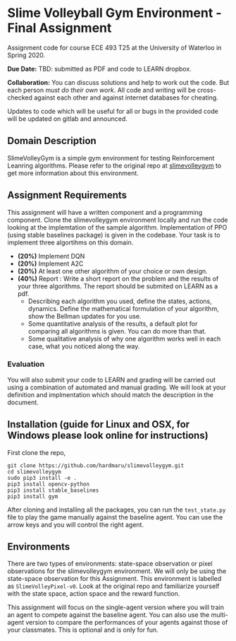 # Slime Volleyball Gym Environment - Final Assignment

Assignment code for course ECE 493 T25 at the University of Waterloo in Spring 2020.

**Due Date:** TBD: submitted as PDF and code to LEARN dropbox.

**Collaboration:** You can discuss solutions and help to work out the code. But each person *must do their own work*. All code and writing will be cross-checked against each other and against internet databases for cheating. 

Updates to code which will be useful for all or bugs in the provided code will be updated on gitlab and announced.

## Domain Description


SlimeVolleyGym is a simple gym environment for testing Reinforcement Leanring algorithms. Please refer to the original repo at [slimevolleygym](https://github.com/hardmaru/slimevolleygym) to get more information about this environment. 


## Assignment Requirements

This assignment will have a written component and a programming component.
Clone the slimevolleygym environment locally and run the code looking at the implemtation of the sample algorithm.
Implementation of PPO (using stable baselines package) is given in the codebase.
Your task is to implement three algortihms on this domain.
- **(20%)** Implement DQN
- **(20%)** Implement A2C
- **(20%)** At least one other algorithm of your choice or own design. 
- **(40%)** Report : Write a short report on the problem and the results of your three algorithms. The report should be submited on LEARN as a pdf. 
    - Describing each algorithm you used, define the states, actions, dynamics. Define the mathematical formulation of your algorithm, show the Bellman updates for you use.
    - Some quantitative analysis of the results, a default plot for comparing all algorithms is given. You can do more than that.
    - Some qualitative analysis of why one algorithm works well in each case, what you noticed along the way.


### Evaluation
You will also submit your code to LEARN and grading will be carried out using a combination of automated and manual grading.
We will look at your definition and implmentation which should match the description in the document.




## Installation (guide for Linux and OSX, for Windows please look online for instructions)

First clone the repo, 

```
git clone https://github.com/hardmaru/slimevolleygym.git
cd slimevolleygym
sudo pip3 install -e .
pip3 install opencv-python
pip3 install stable_baselines
pip3 install gym
```
After cloning and installing all the packages, you can run the ``test_state.py`` file to play the game manually against the baseline agent. You can use the arrow keys and you will control the right agent. 

## Environments

There are two types of environments: state-space observation or pixel observations for the slimevolleygym environment. We will only be using the state-space observation for this Assignment. This environment is labelled as `SlimeVolleyPixel-v0`. Look at the original repo and familiarize yourself with the state space, action space and the reward function. 


This assignment will focus on the single-agent version where you will train an agent to compete against the baseline agent. You can also use the multi-agent version to compare the performances of your agents against those of your classmates. This is optional and is only for fun. 

 

